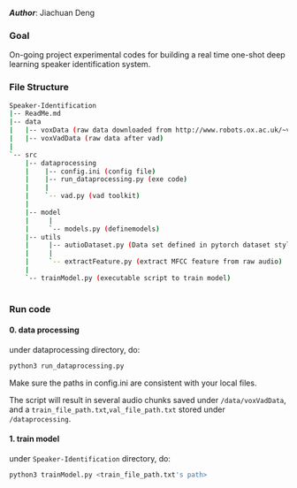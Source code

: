 ***Author***: Jiachuan Deng

### Goal
On-going project experimental codes for building a real time one-shot deep learning speaker identification system.

### File Structure
``` bash
Speaker-Identification
|-- ReadMe.md
|-- data
|   |-- voxData (raw data downloaded from http://www.robots.ox.ac.uk/~vgg/data/voxceleb/vox1.html)
|   |-- voxVadData (raw data after vad)
|   
`-- src
    |-- dataprocessing
    |    |-- config.ini (config file)
    |    |-- run_dataprocessing.py (exe code)
    |    |
    |    `-- vad.py (vad toolkit)
    |
    |-- model
    |     |
    |     `-- models.py (definemodels)
    |-- utils
    |     |-- autioDataset.py (Data set defined in pytorch dataset style)
    |     |
    |     `-- extractFeature.py (extract MFCC feature from raw audio)
    |
    `-- trainModel.py (executable script to train model)
  
```
### Run code
#### 0. data processing
under dataprocessing directory, do:
``` bash
python3 run_dataprocessing.py
```
Make sure the paths in  config.ini are consistent with your local files.

The script will result in several audio chunks saved under ```/data/voxVadData```, and a ```train_file_path.txt```,```val_file_path.txt``` stored under ```/dataprocessing```.

#### 1. train model
under ```Speaker-Identification``` directory, do:
``` bash
python3 trainModel.py <train_file_path.txt's path>
```



